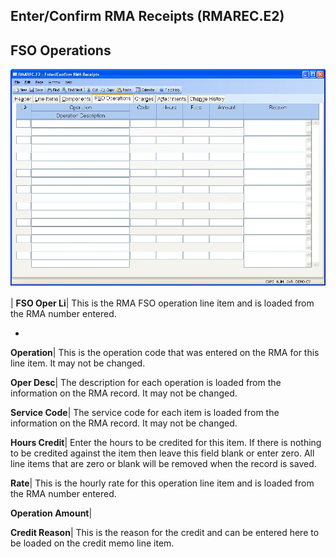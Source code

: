 ## Enter/Confirm RMA Receipts (RMAREC.E2)
<PageHeader />

## FSO Operations

![](./RMAREC-E2-4.jpg)

| **FSO Oper Li**|  This is the RMA FSO operation line item and is loaded from
the RMA number entered.

-  
**Operation**|  This is the operation code that was entered on the RMA for
this line item. It may not be changed.

**Oper Desc**|  The description for each operation is loaded from the
information on the RMA record. It may not be changed.

**Service Code**|  The service code for each item is loaded from the
information on the RMA record. It may not be changed.

**Hours Credit**|  Enter the hours to be credited for this item. If there is
nothing to be credited against the item then leave this field blank or enter
zero. All line items that are zero or blank will be removed when the record is
saved.

**Rate**|  This is the hourly rate for this operation line item and is loaded
from the RMA number entered.

**Operation Amount**|

**Credit Reason**|  This is the reason for the credit and can be entered here
to be loaded on the credit memo line item.


<badge text= "Version 8.10.57 " vertical="middle" />

<PageFooter />
